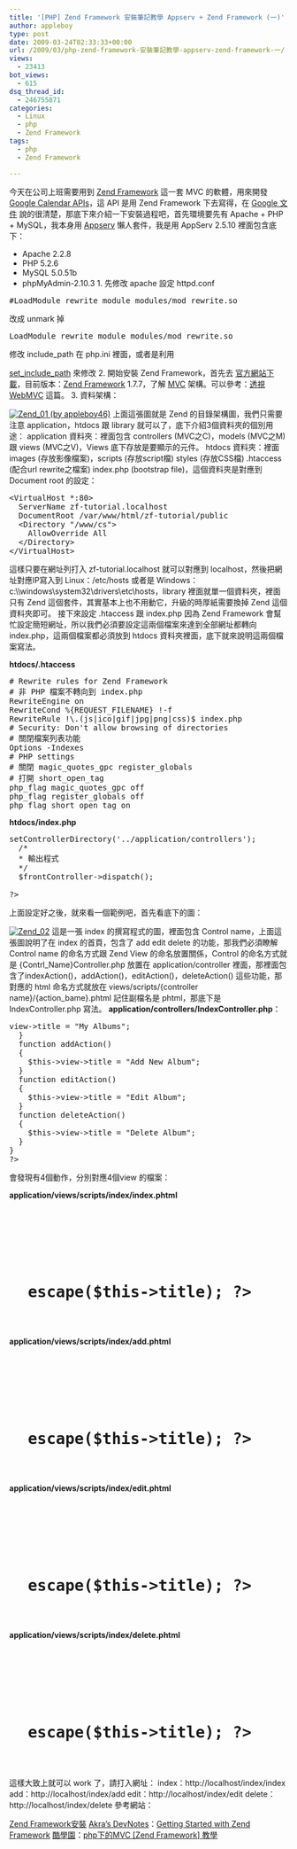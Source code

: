 ```yaml
---
title: '[PHP] Zend Framework 安裝筆記教學 Appserv + Zend Framework (一)'
author: appleboy
type: post
date: 2009-03-24T02:33:33+00:00
url: /2009/03/php-zend-framework-安裝筆記教學-appserv-zend-framework-一/
views:
  - 23413
bot_views:
  - 615
dsq_thread_id:
  - 246755871
categories:
  - Linux
  - php
  - Zend Framework
tags:
  - php
  - Zend Framework

---
```

今天在公司上班需要用到 [Zend Framework][1] 這一套 MVC 的軟體，用來開發 [Google Calendar APIs][2]，這 API 是用 Zend Framework 下去寫得，在 [Google 文件][3] 說的很清楚，那底下來介紹一下安裝過程吧，首先環境要先有 Apache + PHP + MySQL，我本身用 [Appserv][4] 懶人套件，我是用 AppServ 2.5.10 裡面包含底下： 

  * Apache 2.2.8
  * PHP 5.2.6
  * MySQL 5.0.51b
  * phpMyAdmin-2.10.3 1. 先修改 apache 設定 httpd.conf 

<pre class="brush: bash; title: ; notranslate" title="">#LoadModule rewrite_module modules/mod_rewrite.so</pre> 改成 unmark 掉 

<pre class="brush: bash; title: ; notranslate" title="">LoadModule rewrite_module modules/mod_rewrite.so</pre> 修改 include_path 在 php.ini 裡面，或者是利用 

[set\_include\_path][5] 來修改 2. 開始安裝 Zend Framework，首先去 [官方網站下載][6]，目前版本：[Zend Framework][1] 1.7.7，了解 [MVC][7] 架構。可以參考：[透視 WebMVC][8] 這篇。 <!--more--> 3. 資料架構： 

[<img src="https://i0.wp.com/farm4.static.flickr.com/3441/3378705669_a8ba780edc.jpg?resize=159%2C243&#038;ssl=1" title="Zend_01 (by appleboy46)" alt="Zend_01 (by appleboy46)" data-recalc-dims="1" />][9] 上面這張圖就是 Zend 的目錄架構圖，我們只需要注意 application，htdocs 跟 library 就可以了，底下介紹3個資料夾的個別用途： application 資料夾：裡面包含 controllers (MVC之C)，models (MVC之M) 跟 views (MVC之V)，Views 底下存放是要顯示的元件。 htdocs 資料夾：裡面 images (存放影像檔案)，scripts (存放script檔) styles (存放CSS檔) .htaccess (配合url rewrite之檔案) index.php (bootstrap file)，這個資料夾是對應到 Document root 的設定： 

<pre class="brush: bash; title: ; notranslate" title="">&lt;VirtualHost *:80>
  ServerName zf-tutorial.localhost
  DocumentRoot /var/www/html/zf-tutorial/public
  &lt;Directory "/www/cs">
    AllowOverride All
  &lt;/Directory>
&lt;/VirtualHost></pre> 這樣只要在網址列打入 zf-tutorial.localhost 就可以對應到 localhost，然後把網址對應IP寫入到 Linux：/etc/hosts 或者是 Windows：c:\\windows\system32\drivers\etc\hosts，library 裡面就單一個資料夾，裡面只有 Zend 這個套件，其實基本上也不用動它，升級的時厚紙需要換掉 Zend 這個資料夾即可。 接下來設定 .htaccess 跟 index.php 因為 Zend Framework 會幫忙設定簡短網址，所以我們必須要設定這兩個檔案來達到全部網址都轉向 index.php，這兩個檔案都必須放到 htdocs 資料夾裡面，底下就來說明這兩個檔案寫法。 

**htdocs/.htaccess** 

<pre class="brush: bash; title: ; notranslate" title=""># Rewrite rules for Zend Framework
# 非 PHP 檔案不轉向到 index.php
RewriteEngine on
RewriteCond %{REQUEST_FILENAME} !-f
RewriteRule !\.(js|ico|gif|jpg|png|css)$ index.php
# Security: Don't allow browsing of directories
# 關閉檔案列表功能
Options -Indexes
# PHP settings
# 關閉 magic_quotes_gpc register_globals
# 打開 short_open_tag
php_flag magic_quotes_gpc off
php_flag register_globals off
php_flag short_open_tag on
</pre>

**htdocs/index.php** 

<pre class="brush: php; title: ; notranslate" title=""><?php
  /*
  * 設定 Error Report 的等級
  */  
  error_reporting(E_ALL | E_STRICT);  
  /*
  * 設定台北時區
  */   
  date_default_timezone_set('Asia/Taipei');  //設定時區為台北

  /*
  * 設定 include_path 固定把 library 資料夾加入 path 裡面
  */
  define ('P_S', PATH_SEPARATOR);
  set_include_path('.' .P_S .'../library' .P_S .'../application/models/' .P_S .get_include_path());

  require_once 'Zend/Loader.php';
  Zend_Loader::registerAutoload();

  /*
  * 設定 Controller 的資料夾
  */
  $frontController = Zend_Controller_Front::getInstance();
  $frontController->setControllerDirectory('../application/controllers');
  /*
  * 輸出程式
  */  
  $frontController->dispatch();
  
?></pre> 上面設定好之後，就來看一個範例吧，首先看底下的圖： 

[<img src="https://i2.wp.com/farm4.static.flickr.com/3645/3381127398_e86bc67500.jpg?resize=500%2C111&#038;ssl=1" alt="Zend_02" data-recalc-dims="1" />][10] 這是一張 index 的撰寫程式的圖，裡面包含 Control name，上面這張圖說明了在 index 的首頁，包含了 add edit delete 的功能，那我們必須瞭解 Control name 的命名方式跟 Zend View 的命名放置關係，Control 的命名方式就是 {Contrl\_Name}Controller.php 放置在 application/controller 裡面，那裡面包含了indexAction()，addAction()，editAction()，deleteAction() 這些功能，那對應的 html 命名方式就放在 views/scripts/{controller name}/{action\_bame}.phtml 記住副檔名是 phtml，那底下是 IndexController.php 寫法。 **application/controllers/IndexController.php**： 

<pre class="brush: php; title: ; notranslate" title=""><?php
class IndexController extends Zend_Controller_Action
{
  function indexAction()
  {
    $this->view->title = "My Albums";
  }
  function addAction()
  {
    $this->view->title = "Add New Album";
  }
  function editAction()
  {
    $this->view->title = "Edit Album";
  }
  function deleteAction()
  {
    $this->view->title = "Delete Album";
  }
}
?></pre> 會發現有4個動作，分別對應4個view 的檔案： 

**application/views/scripts/index/index.phtml** 

<pre class="brush: xml; title: ; notranslate" title="">


  

<h1>
  <?php echo $this->escape($this->title); ?>
</h1>

</pre>

**application/views/scripts/index/add.phtml** 

<pre class="brush: xml; title: ; notranslate" title="">


  

<h1>
  <?php echo $this->escape($this->title); ?>
</h1>

</pre>

**application/views/scripts/index/edit.phtml** 

<pre class="brush: xml; title: ; notranslate" title="">


  

<h1>
  <?php echo $this->escape($this->title); ?>
</h1>

</pre>

**application/views/scripts/index/delete.phtml** 

<pre class="brush: xml; title: ; notranslate" title="">


  

<h1>
  <?php echo $this->escape($this->title); ?>
</h1>

</pre> 這樣大致上就可以 work 了，請打入網址： index：http://localhost/index/index add：http://localhost/index/add edit：http://localhost/index/edit delete：http://localhost/index/delete 參考網站： 

[Zend Framework安裝][11] [Akra’s DevNotes][12]：[Getting Started with Zend Framework][13] [酷學園][14]：[php下的MVC [Zend Framework] 教學][15]

 [1]: http://framework.zend.com
 [2]: http://code.google.com/intl/zh-TW/apis/calendar/
 [3]: http://code.google.com/intl/zh-TW/apis/calendar/docs/1.0/developers_guide_php.html
 [4]: http://www.appservnetwork.com/
 [5]: http://tw2.php.net/set_include_path
 [6]: http://framework.zend.com/download/latest
 [7]: http://zh.wikipedia.org/wiki/MVC
 [8]: http://www.jaceju.net/resources/webmvc/
 [9]: https://www.flickr.com/photos/appleboy/3378705669/ "Zend_01 (by appleboy46)"
 [10]: https://www.flickr.com/photos/appleboy/3381127398/ "Flickr 上 appleboy46 的 Zend_02"
 [11]: http://blog.eddie.com.tw/2007/08/14/zend-framework-install
 [12]: http://akrabat.com
 [13]: http://akrabat.com/zend-framework-tutorial/
 [14]: http://phorum.study-area.org/
 [15]: http://phorum.study-area.org/index.php/topic,50393.0.html